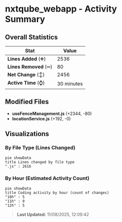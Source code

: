 # nxtqube_webapp - Activity Summary 

## Overall Statistics

| Stat                   | Value                                                             |
| ---------------------- | ----------------------------------------------------------------- |
| **Lines Added** (➕)   | 2536                                          |
| **Lines Removed** (➖) | 80                                        |
| **Net Change** (↕)    | 2456                |
| **Active Time** (⌚)   | 30 minutes |


## Modified Files
- **useFenceManagement.js** (+2344, -80)
- **locationService.js** (+192, -0)

## Visualizations

### By File Type (Lines Changed)

```mermaid
pie showData
title Lines changed by file type
".js" : 2616
```

### By Hour (Estimated Activity Count)

```mermaid
pie showData
title Coding activity by hour (count of changes)
"10h" : 5
"11h" : 9
"12h" : 5
```


> **Last Updated:** 11/08/2025, 12:09:42